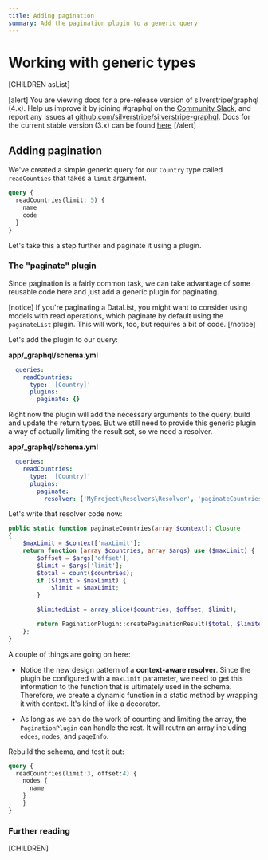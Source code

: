 ```yaml
---
title: Adding pagination
summary: Add the pagination plugin to a generic query
---
```

# Working with generic types

[CHILDREN asList]

[alert]
You are viewing docs for a pre-release version of silverstripe/graphql (4.x).
Help us improve it by joining #graphql on the [Community Slack](https://www.silverstripe.org/blog/community-slack-channel/),
and report any issues at [github.com/silverstripe/silverstripe-graphql](https://github.com/silverstripe/silverstripe-graphql). 
Docs for the current stable version (3.x) can be found
[here](https://github.com/silverstripe/silverstripe-graphql/tree/3)
[/alert]

## Adding pagination

We've created a simple generic query for our `Country` type called `readCounties` that takes a `limit` argument.

```graphql
query {
  readCountries(limit: 5) {
    name
    code
  }
}
```

Let's take this a step further and paginate it using a plugin.

### The "paginate" plugin

Since pagination is a fairly common task, we can take advantage of some reusable code here and just add a generic
plugin for paginating.

[notice]
If you're paginating a DataList, you might want to consider using models with read operations, which paginate
by default using the `paginateList` plugin. This will work, too, but requires a bit of code.
[/notice]

Let's add the plugin to our query:

**app/_graphql/schema.yml**
```yaml
  queries:
    readCountries:
      type: '[Country]'
      plugins:
        paginate: {}

```

Right now the plugin will add the necessary arguments to the query, build and update the return types. But
we still need to provide this generic plugin a way of actually limiting the result set, so we need a resolver.

**app/_graphql/schema.yml**
```yaml
  queries:
    readCountries:
      type: '[Country]'
      plugins:
        paginate:
          resolver: ['MyProject\Resolvers\Resolver', 'paginateCountries']

```

Let's write that resolver code now:

```php
public static function paginateCountries(array $context): Closure
{
    $maxLimit = $context['maxLimit'];
    return function (array $countries, array $args) use ($maxLimit) {
        $offset = $args['offset'];
        $limit = $args['limit'];
        $total = count($countries);
        if ($limit > $maxLimit) {
            $limit = $maxLimit;
        }

        $limitedList = array_slice($countries, $offset, $limit);

        return PaginationPlugin::createPaginationResult($total, $limitedList, $limit, $offset);
    };
}
```

A couple of things are going on here:

* Notice the new design pattern of a **context-aware resolver**. Since the plugin be configured with a `maxLimit`
parameter, we need to get this information to the function that is ultimately used in the schema. Therefore,
we create a dynamic function in a static method by wrapping it with context. It's kind of like a decorator.

* As long as we can do the work of counting and limiting the array, the `PaginationPlugin` can handle the rest. It will reutrn an array including `edges`, `nodes`, and `pageInfo`.

Rebuild the schema, and test it out:

```graphql
query {
  readCountries(limit:3, offset:4) {
    nodes {
      name
    }
    }
} 
```

### Further reading

[CHILDREN]
